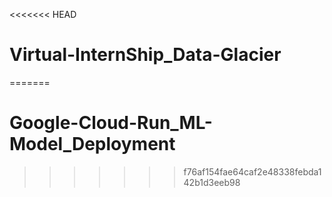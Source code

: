 <<<<<<< HEAD
# Virtual-InternShip_Data-Glacier
=======
# Google-Cloud-Run_ML-Model_Deployment
>>>>>>> f76af154fae64caf2e48338febda142b1d3eeb98
